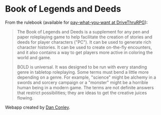 # Book of Legends and Deeds
From the rulebook (available for [pay-what-you-want at DriveThruRPG](http://rpg.drivethrustuff.com/product/137746/BOLD-Universal-PC-Stories-and-Deeds-Generator)):

> The Book of Legends and Deeds is a supplement for any pen and paper roleplaying game to help facilitate the creation of stories and deeds for player characters ("PC"). It can be used to generate rich character histories. It can be used to create on-the-fly encounters, and it also contains a way to get players more active in coloring the world and game. 
>
> BOLD is universal.  It was designed to be run with every standing genre in tabletop roleplaying.  Some terms must bend a little more depending on a genre.  For example, "science" might be alchemy in a swords and sorcery campaign or a "monster" might be a horrible human being in a modern game.  The terms are not definite answers that restrict possibilities; they are ideas to get the creative juices flowing.

Webapp created by [Dan Conley](http://www.danconley.net). 
